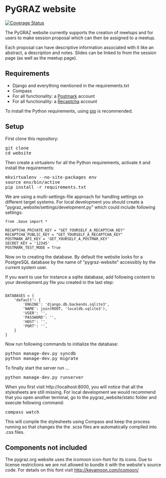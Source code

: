 # PyGRAZ website

[![Coverage Status](https://coveralls.io/repos/pygraz/website/badge.svg?branch=develop)](https://coveralls.io/r/pygraz/website?branch=develop)

The PyGRAZ website currently supports the creation of meetups and for users to make session proposal which can
then be assigned to a meetup.

Each proposal can have descriptive information associated with it like an abstract, a description and notes.
Slides can be linked to from the session page (as well as the meetup page).

## Requirements

* Django and everything mentioned in the requirements.txt
* Compass
* For all functionality: a [Postmark][pm] account
* For all functionality: a [Recaptcha][rc] account

To install the Python requirements, using [pip][pip] is recommended.

## Setup

First clone this repository:
<pre>
git clone <url of this repo>
cd website
</pre>

Then create a virtualenv for all the Python requirements, activate it and install the requirements:
<pre>
mkvirtualenv --no-site-packages env
source env/bin/active
pip install -r requirements.txt
</pre>

We are using a multi-settings-file approach for handling settings on different target systems. For local development
you should create a "pygraz_website/settings/development.py" which could include following settings:

<pre><code>from .base import *

RECAPTCHA_PRIVATE_KEY = "GET_YOURSELF_A_RECAPTCHA_KEY"
RECAPTCHA_PUBLIC_KEY = "GET_YOURSELF_A_RECAPTCHA_KEY"
POSTMARK_API_KEY = 'GET_YOURSELF_A_POSTMAR_KEY'
SECRET_KEY = '12345'
POSTMARK_TEST_MODE = True</code></pre>

Now on to creating the database. By default the website looks for a PostgreSQL database by the name of "pygraz-website"
accessibly by the current system user.

If you want to use for instance a sqlite database, add following content to your development.py file you created in
the last step:

<pre><code>
DATABASES = {
    'default': {
        'ENGINE': 'django.db.backends.sqlite3',
        'NAME': join(ROOT, 'localdb.sqlite3'),
        'USER': '',
        'PASSWORD': '',
        'HOST': '',
        'PORT': '',
    }
}
</code></pre>

Now run following commands to initialize the database:

<pre>
python manage-dev.py syncdb
python manage-dev.py migrate
</pre>

To finally start the server run ...

<pre>python manage-dev.py runserver</pre>

When you first visit http://localhost:8000, you will notice that all the stylesheets are still missing.
For local development we would recommend that you open another terminal, go to the pygraz_website/static folder and
execute following command:

<pre>compass watch</pre>

This will compile the stylesheets using Compass and keep the process running so that changes the the .scss files are
automatically compiled into .css files.

## Components not included

The pygraz.org website uses the icomoon icon-font for its icons. Due to license restrictions we are not allowed to
bundle it with the website's source code. For details on this font visit http://keyamoon.com/icomoon/


[pip]: http://pypi.python.org/pypi/pip
[rc]: http://recaptcha.net/
[pm]: http://postmarkapp.com
